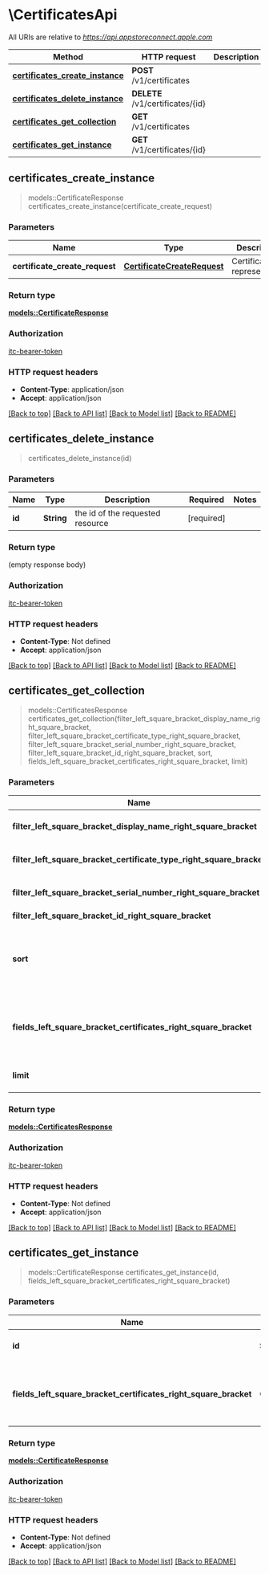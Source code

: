 # \CertificatesApi

All URIs are relative to *https://api.appstoreconnect.apple.com*

Method | HTTP request | Description
------------- | ------------- | -------------
[**certificates_create_instance**](CertificatesApi.md#certificates_create_instance) | **POST** /v1/certificates | 
[**certificates_delete_instance**](CertificatesApi.md#certificates_delete_instance) | **DELETE** /v1/certificates/{id} | 
[**certificates_get_collection**](CertificatesApi.md#certificates_get_collection) | **GET** /v1/certificates | 
[**certificates_get_instance**](CertificatesApi.md#certificates_get_instance) | **GET** /v1/certificates/{id} | 



## certificates_create_instance

> models::CertificateResponse certificates_create_instance(certificate_create_request)


### Parameters


Name | Type | Description  | Required | Notes
------------- | ------------- | ------------- | ------------- | -------------
**certificate_create_request** | [**CertificateCreateRequest**](CertificateCreateRequest.md) | Certificate representation | [required] |

### Return type

[**models::CertificateResponse**](CertificateResponse.md)

### Authorization

[itc-bearer-token](../README.md#itc-bearer-token)

### HTTP request headers

- **Content-Type**: application/json
- **Accept**: application/json

[[Back to top]](#) [[Back to API list]](../README.md#documentation-for-api-endpoints) [[Back to Model list]](../README.md#documentation-for-models) [[Back to README]](../README.md)


## certificates_delete_instance

> certificates_delete_instance(id)


### Parameters


Name | Type | Description  | Required | Notes
------------- | ------------- | ------------- | ------------- | -------------
**id** | **String** | the id of the requested resource | [required] |

### Return type

 (empty response body)

### Authorization

[itc-bearer-token](../README.md#itc-bearer-token)

### HTTP request headers

- **Content-Type**: Not defined
- **Accept**: application/json

[[Back to top]](#) [[Back to API list]](../README.md#documentation-for-api-endpoints) [[Back to Model list]](../README.md#documentation-for-models) [[Back to README]](../README.md)


## certificates_get_collection

> models::CertificatesResponse certificates_get_collection(filter_left_square_bracket_display_name_right_square_bracket, filter_left_square_bracket_certificate_type_right_square_bracket, filter_left_square_bracket_serial_number_right_square_bracket, filter_left_square_bracket_id_right_square_bracket, sort, fields_left_square_bracket_certificates_right_square_bracket, limit)


### Parameters


Name | Type | Description  | Required | Notes
------------- | ------------- | ------------- | ------------- | -------------
**filter_left_square_bracket_display_name_right_square_bracket** | Option<[**Vec<String>**](String.md)> | filter by attribute 'displayName' |  |
**filter_left_square_bracket_certificate_type_right_square_bracket** | Option<[**Vec<String>**](String.md)> | filter by attribute 'certificateType' |  |
**filter_left_square_bracket_serial_number_right_square_bracket** | Option<[**Vec<String>**](String.md)> | filter by attribute 'serialNumber' |  |
**filter_left_square_bracket_id_right_square_bracket** | Option<[**Vec<String>**](String.md)> | filter by id(s) |  |
**sort** | Option<[**Vec<String>**](String.md)> | comma-separated list of sort expressions; resources will be sorted as specified |  |
**fields_left_square_bracket_certificates_right_square_bracket** | Option<[**Vec<String>**](String.md)> | the fields to include for returned resources of type certificates |  |
**limit** | Option<**i32**> | maximum resources per page |  |

### Return type

[**models::CertificatesResponse**](CertificatesResponse.md)

### Authorization

[itc-bearer-token](../README.md#itc-bearer-token)

### HTTP request headers

- **Content-Type**: Not defined
- **Accept**: application/json

[[Back to top]](#) [[Back to API list]](../README.md#documentation-for-api-endpoints) [[Back to Model list]](../README.md#documentation-for-models) [[Back to README]](../README.md)


## certificates_get_instance

> models::CertificateResponse certificates_get_instance(id, fields_left_square_bracket_certificates_right_square_bracket)


### Parameters


Name | Type | Description  | Required | Notes
------------- | ------------- | ------------- | ------------- | -------------
**id** | **String** | the id of the requested resource | [required] |
**fields_left_square_bracket_certificates_right_square_bracket** | Option<[**Vec<String>**](String.md)> | the fields to include for returned resources of type certificates |  |

### Return type

[**models::CertificateResponse**](CertificateResponse.md)

### Authorization

[itc-bearer-token](../README.md#itc-bearer-token)

### HTTP request headers

- **Content-Type**: Not defined
- **Accept**: application/json

[[Back to top]](#) [[Back to API list]](../README.md#documentation-for-api-endpoints) [[Back to Model list]](../README.md#documentation-for-models) [[Back to README]](../README.md)

